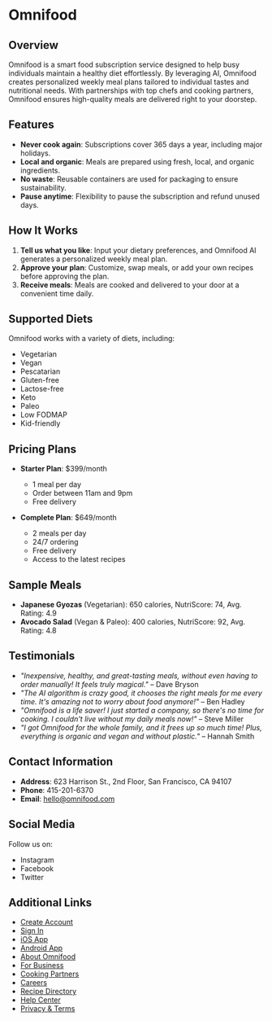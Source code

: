 # Omnifood

## Overview

Omnifood is a smart food subscription service designed to help busy individuals maintain a healthy diet effortlessly. By leveraging AI, Omnifood creates personalized weekly meal plans tailored to individual tastes and nutritional needs. With partnerships with top chefs and cooking partners, Omnifood ensures high-quality meals are delivered right to your doorstep.

## Features

- **Never cook again**: Subscriptions cover 365 days a year, including major holidays.
- **Local and organic**: Meals are prepared using fresh, local, and organic ingredients.
- **No waste**: Reusable containers are used for packaging to ensure sustainability.
- **Pause anytime**: Flexibility to pause the subscription and refund unused days.

## How It Works

1. **Tell us what you like**: Input your dietary preferences, and Omnifood AI generates a personalized weekly meal plan.
2. **Approve your plan**: Customize, swap meals, or add your own recipes before approving the plan.
3. **Receive meals**: Meals are cooked and delivered to your door at a convenient time daily.

## Supported Diets

Omnifood works with a variety of diets, including:
- Vegetarian
- Vegan
- Pescatarian
- Gluten-free
- Lactose-free
- Keto
- Paleo
- Low FODMAP
- Kid-friendly

## Pricing Plans

- **Starter Plan**: $399/month  
  - 1 meal per day  
  - Order between 11am and 9pm  
  - Free delivery  

- **Complete Plan**: $649/month  
  - 2 meals per day  
  - 24/7 ordering  
  - Free delivery  
  - Access to the latest recipes  

## Sample Meals

- **Japanese Gyozas** (Vegetarian): 650 calories, NutriScore: 74, Avg. Rating: 4.9  
- **Avocado Salad** (Vegan & Paleo): 400 calories, NutriScore: 92, Avg. Rating: 4.8  

## Testimonials

- *"Inexpensive, healthy, and great-tasting meals, without even having to order manually! It feels truly magical."* – Dave Bryson  
- *"The AI algorithm is crazy good, it chooses the right meals for me every time. It's amazing not to worry about food anymore!"* – Ben Hadley  
- *"Omnifood is a life saver! I just started a company, so there's no time for cooking. I couldn't live without my daily meals now!"* – Steve Miller  
- *"I got Omnifood for the whole family, and it frees up so much time! Plus, everything is organic and vegan and without plastic."* – Hannah Smith  

## Contact Information

- **Address**: 623 Harrison St., 2nd Floor, San Francisco, CA 94107  
- **Phone**: 415-201-6370  
- **Email**: hello@omnifood.com  

## Social Media

Follow us on:  
- Instagram  
- Facebook  
- Twitter  

## Additional Links

- [Create Account](#)  
- [Sign In](#)  
- [iOS App](#)  
- [Android App](#)  
- [About Omnifood](#)  
- [For Business](#)  
- [Cooking Partners](#)  
- [Careers](#)  
- [Recipe Directory](#)  
- [Help Center](#)  
- [Privacy & Terms](#)  
